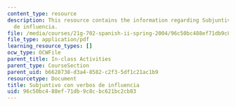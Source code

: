 ```yaml
---
content_type: resource
description: This resource contains the information regarding Subjuntivo con verbos
  de influencia.
file: /media/courses/21g-702-spanish-ii-spring-2004/96c50bc488ef71db9c8cbc621bc2cb83_MIT21G_702S04_29sub.pdf
file_type: application/pdf
learning_resource_types: []
ocw_type: OCWFile
parent_title: In-class Activities
parent_type: CourseSection
parent_uid: b6628738-d3a4-8582-c2f3-5df1c21ac1b9
resourcetype: Document
title: Subjuntivo con verbos de influencia
uid: 96c50bc4-88ef-71db-9c8c-bc621bc2cb83
---
```

